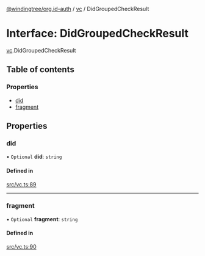 [@windingtree/org.id-auth](../README.md) / [vc](../modules/vc.md) / DidGroupedCheckResult

# Interface: DidGroupedCheckResult

[vc](../modules/vc.md).DidGroupedCheckResult

## Table of contents

### Properties

- [did](vc.didgroupedcheckresult.md#did)
- [fragment](vc.didgroupedcheckresult.md#fragment)

## Properties

### did

• `Optional` **did**: `string`

#### Defined in

[src/vc.ts:89](https://github.com/windingtree/org.id-sdk/blob/7afe153/packages/auth/src/vc.ts#L89)

___

### fragment

• `Optional` **fragment**: `string`

#### Defined in

[src/vc.ts:90](https://github.com/windingtree/org.id-sdk/blob/7afe153/packages/auth/src/vc.ts#L90)
